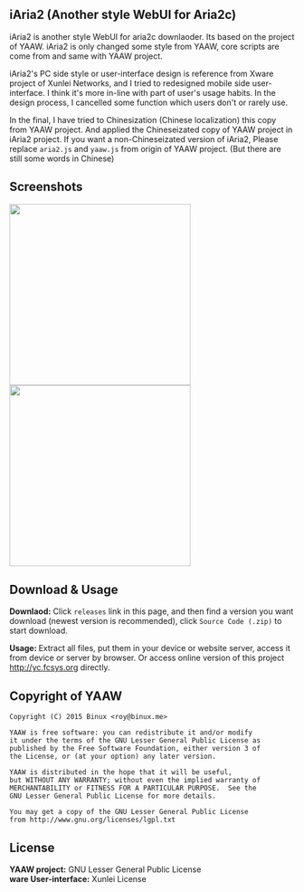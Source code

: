 ## iAria2 (Another style WebUI for Aria2c)
iAria2 is another style WebUI for aria2c downlaoder. Its based on the project of YAAW. iAria2 is only changed some style from YAAW, core scripts are come from and same with YAAW project.

iAria2's PC side style or user-interface design is reference from Xware project of Xunlei Networks, and I tried to redesigned mobile side user-interface. I think it's more in-line with part of user's usage habits. In the design process, I cancelled some function which users don't or rarely use.

In the final, I have tried to Chinesization (Chinese localization) this copy from YAAW project. And applied the Chineseizated copy of YAAW project in iAria2 project. If you want a non-Chineseizated version of iAria2, Please replace `aria2.js` and `yaaw.js` from origin of YAAW project. (But there are still some words in Chinese)

## Screenshots
<img src="https://i.imgsafe.org/1545f70.jpg" height="320px"/>
<img src="https://i.imgsafe.org/17599f8.jpg" height="320px"/>

## Download & Usage
<b>Downlaod:</b> Click `releases` link in this page, and then find a version you want download (newest version is recommended), click `Source Code (.zip)` to start download.

<b>Usage: </b> Extract all files, put them in your device or website server, access it from device or server by browser. Or access online version of this project http://yc.fcsys.org directly.

## Copyright of YAAW
```
Copyright (C) 2015 Binux <roy@binux.me>

YAAW is free software: you can redistribute it and/or modify
it under the terms of the GNU Lesser General Public License as
published by the Free Software Foundation, either version 3 of
the License, or (at your option) any later version.

YAAW is distributed in the hope that it will be useful,
but WITHOUT ANY WARRANTY; without even the implied warranty of
MERCHANTABILITY or FITNESS FOR A PARTICULAR PURPOSE.  See the
GNU Lesser General Public License for more details.

You may get a copy of the GNU Lesser General Public License
from http://www.gnu.org/licenses/lgpl.txt
```

## License
<b>YAAW project:</b> GNU Lesser General Public License<br/>
<b>ware User-interface:</b> Xunlei License
